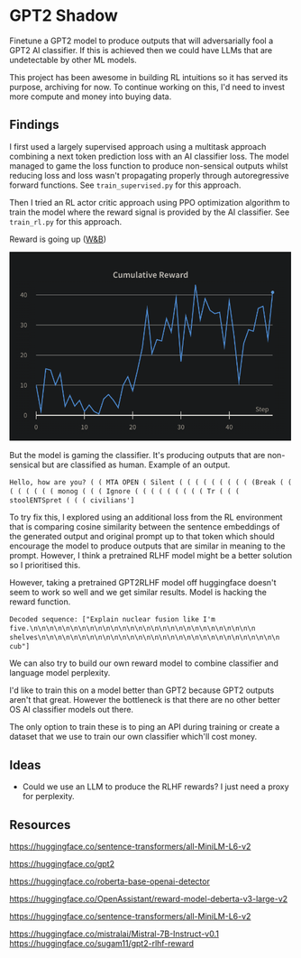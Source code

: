 # GPT2 Shadow

Finetune a GPT2 model to produce outputs that will adversarially fool a GPT2 AI classifier. If this is achieved then we could have LLMs that are undetectable by other ML models.

This project has been awesome in building RL intuitions so it has served its purpose, archiving for now. To continue working on this, I'd need to invest more compute and money into buying data.

## Findings

I first used a largely supervised approach using a multitask approach combining a next token prediction loss with an AI classifier loss. The model managed to game the loss function to produce non-sensical outputs whilst reducing loss and loss wasn't propagating properly through autoregressive forward functions. See `train_supervised.py` for this approach.

Then I tried an RL actor critic approach using PPO optimization algorithm to train the model where the reward signal is provided by the AI classifier. See `train_rl.py` for this approach.

Reward is going up ([W&B](https://wandb.ai/michaelliangaus/llm_rl_finetuning/runs/qn5s35jp?workspace=user-michaelliangaus))

<img src="images/reward_curve.png" width="500">

But the model is gaming the classifier. It's producing outputs that are non-sensical but are classified as human. Example of an output.

```
Hello, how are you? ( ( MTA OPEN ( Silent ( ( ( ( ( ( ( ( ( (Break ( ( ( ( ( ( ( ( monog ( ( ( Ignore ( ( ( ( ( ( ( ( ( Tr ( ( ( stoolENTSpret ( ( ( civilians']
```

To try fix this, I explored using an additional loss from the RL environment that is comparing cosine similarity between the sentence embeddings of the generated output and original prompt up to that token which should encourage the model to produce outputs that are similar in meaning to the prompt. However, I think a pretrained RLHF model might be a better solution so I prioritised this.

However, taking a pretrained GPT2RLHF model off huggingface doesn't seem to work so well and we get similar results. Model is hacking the reward function.
```
Decoded sequence: ["Explain nuclear fusion like I'm five.\n\n\n\n\n\n\n\n\n\n\n\n\n\n\n\n\n\n\n\n\n\n\n\n\n\n\n\n shelves\n\n\n\n\n\n\n\n\n\n\n\n\n\n\n\n\n\n\n\n\n\n\n\n\n\n\n\n\n\n cub"]
```

We can also try to build our own reward model to combine classifier and language model perplexity.

I'd like to train this on a model better than GPT2 because GPT2 outputs aren't that great. However the bottleneck is that there are no other better OS AI classifier models out there.

The only option to train these is to ping an API during training or create a dataset that we use to train our own classifier which'll cost money.

## Ideas
- Could we use an LLM to produce the RLHF rewards? I just need a proxy for perplexity.

## Resources
https://huggingface.co/sentence-transformers/all-MiniLM-L6-v2

https://huggingface.co/gpt2

https://huggingface.co/roberta-base-openai-detector

https://huggingface.co/OpenAssistant/reward-model-deberta-v3-large-v2

https://huggingface.co/sentence-transformers/all-MiniLM-L6-v2

https://huggingface.co/mistralai/Mistral-7B-Instruct-v0.1
https://huggingface.co/sugam11/gpt2-rlhf-reward